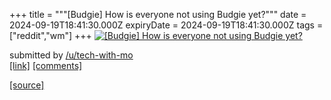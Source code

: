 +++
title = """[Budgie] How is everyone not using Budgie yet?"""
date = 2024-09-19T18:41:30.000Z
expiryDate = 2024-09-19T18:41:30.000Z
tags = ["reddit","wm"]
+++
[![[Budgie] How is everyone not using Budgie yet?](https://preview.redd.it/rn6j58lk9tpd1.png?width=640&crop=smart&auto=webp&s=6f8f02bc462d062dd33d5c13de24bd21311ecea8 "[Budgie] How is everyone not using Budgie yet?")](https://www.reddit.com/r/unixporn/comments/1fks9j9/budgie_how_is_everyone_not_using_budgie_yet/)

submitted by [/u/tech-with-mo](https://www.reddit.com/user/tech-with-mo)  
[\[link\]](https://i.redd.it/rn6j58lk9tpd1.png) [\[comments\]](https://www.reddit.com/r/unixporn/comments/1fks9j9/budgie_how_is_everyone_not_using_budgie_yet/)

[[source]](https://www.reddit.com/r/unixporn/comments/1fks9j9/budgie_how_is_everyone_not_using_budgie_yet/)
